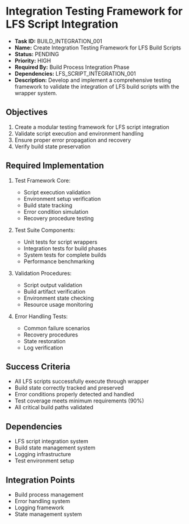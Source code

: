 # Integration Testing Framework for LFS Script Integration
- **Task ID:** BUILD_INTEGRATION_001
- **Name:** Create Integration Testing Framework for LFS Build Scripts
- **Status:** PENDING
- **Priority:** HIGH
- **Required By:** Build Process Integration Phase
- **Dependencies:** LFS_SCRIPT_INTEGRATION_001
- **Description:** Develop and implement a comprehensive testing framework to validate the integration of LFS build scripts with the wrapper system.

## Objectives
1. Create a modular testing framework for LFS script integration
2. Validate script execution and environment handling
3. Ensure proper error propagation and recovery
4. Verify build state preservation

## Required Implementation
1. Test Framework Core:
   - Script execution validation
   - Environment setup verification
   - Build state tracking
   - Error condition simulation
   - Recovery procedure testing

2. Test Suite Components:
   - Unit tests for script wrappers
   - Integration tests for build phases
   - System tests for complete builds
   - Performance benchmarking

3. Validation Procedures:
   - Script output validation
   - Build artifact verification
   - Environment state checking
   - Resource usage monitoring

4. Error Handling Tests:
   - Common failure scenarios
   - Recovery procedures
   - State restoration
   - Log verification

## Success Criteria
- All LFS scripts successfully execute through wrapper
- Build state correctly tracked and preserved
- Error conditions properly detected and handled
- Test coverage meets minimum requirements (90%)
- All critical build paths validated

## Dependencies
- LFS script integration system
- Build state management system
- Logging infrastructure
- Test environment setup

## Integration Points
- Build process management
- Error handling system
- Logging framework
- State management system


